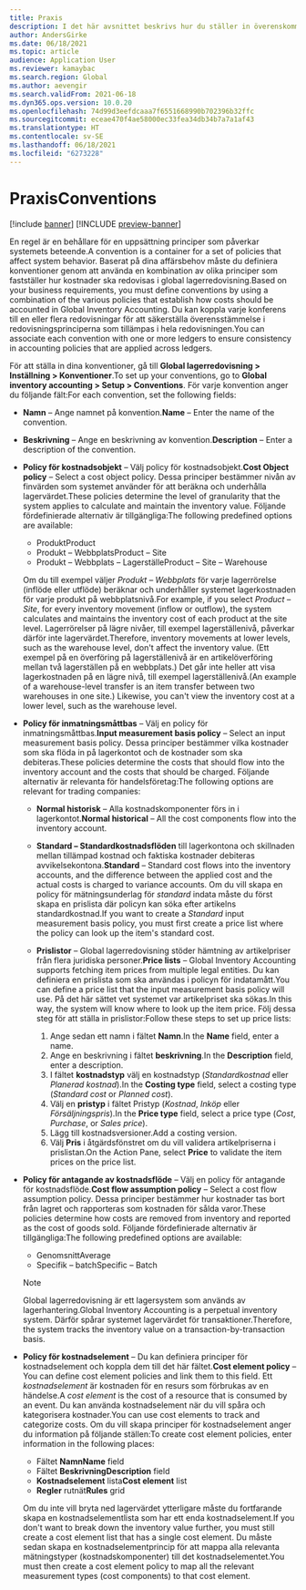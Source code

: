 ```yaml
---
title: Praxis
description: I det här avsnittet beskrivs hur du ställer in överenskommelser för att upprätta hur kostnader ska redovisas i global lagerredovisning.
author: AndersGirke
ms.date: 06/18/2021
ms.topic: article
audience: Application User
ms.reviewer: kamaybac
ms.search.region: Global
ms.author: aevengir
ms.search.validFrom: 2021-06-18
ms.dyn365.ops.version: 10.0.20
ms.openlocfilehash: 74d99d3eefdcaaa7f6551668990b702396b32ffc
ms.sourcegitcommit: eceae470f4ae58000ec33fea34db34b7a7a1af43
ms.translationtype: HT
ms.contentlocale: sv-SE
ms.lasthandoff: 06/18/2021
ms.locfileid: "6273228"
---
```

# <a name="conventions"></a><span data-ttu-id="a6288-103">Praxis</span><span class="sxs-lookup"><span data-stu-id="a6288-103">Conventions</span></span>

[!include [banner](../includes/banner.md)]
[!INCLUDE [preview-banner](../includes/preview-banner.md)]

<span data-ttu-id="a6288-104">En regel är en behållare för en uppsättning principer som påverkar systemets beteende.</span><span class="sxs-lookup"><span data-stu-id="a6288-104">A convention is a container for a set of policies that affect system behavior.</span></span> <span data-ttu-id="a6288-105">Baserat på dina affärsbehov måste du definiera konventioner genom att använda en kombination av olika principer som fastställer hur kostnader ska redovisas i global lagerredovisning.</span><span class="sxs-lookup"><span data-stu-id="a6288-105">Based on your business requirements, you must define conventions by using a combination of the various policies that establish how costs should be accounted in Global Inventory Accounting.</span></span> <span data-ttu-id="a6288-106">Du kan koppla varje konferens till en eller flera redovisningar för att säkerställa överensstämmelse i redovisningsprinciperna som tillämpas i hela redovisningen.</span><span class="sxs-lookup"><span data-stu-id="a6288-106">You can associate each convention with one or more ledgers to ensure consistency in accounting policies that are applied across ledgers.</span></span>

<span data-ttu-id="a6288-107">För att ställa in dina konventioner, gå till **Global lagerredovisning \> Inställning \> Konventioner**.</span><span class="sxs-lookup"><span data-stu-id="a6288-107">To set up your conventions, go to **Global inventory accounting \> Setup \> Conventions**.</span></span> <span data-ttu-id="a6288-108">För varje konvention anger du följande fält:</span><span class="sxs-lookup"><span data-stu-id="a6288-108">For each convention, set the following fields:</span></span>

- <span data-ttu-id="a6288-109">**Namn** – Ange namnet på konvention.</span><span class="sxs-lookup"><span data-stu-id="a6288-109">**Name** – Enter the name of the convention.</span></span>
- <span data-ttu-id="a6288-110">**Beskrivning** – Ange en beskrivning av konvention.</span><span class="sxs-lookup"><span data-stu-id="a6288-110">**Description** – Enter a description of the convention.</span></span>
- <span data-ttu-id="a6288-111">**Policy för kostnadsobjekt** – Välj policy för kostnadsobjekt.</span><span class="sxs-lookup"><span data-stu-id="a6288-111">**Cost Object policy** – Select a cost object policy.</span></span> <span data-ttu-id="a6288-112">Dessa principer bestämmer nivån av finvärden som systemet använder för att beräkna och underhålla lagervärdet.</span><span class="sxs-lookup"><span data-stu-id="a6288-112">These policies determine the level of granularity that the system applies to calculate and maintain the inventory value.</span></span> <span data-ttu-id="a6288-113">Följande fördefinierade alternativ är tillgängliga:</span><span class="sxs-lookup"><span data-stu-id="a6288-113">The following predefined options are available:</span></span>

    - <span data-ttu-id="a6288-114">Produkt</span><span class="sxs-lookup"><span data-stu-id="a6288-114">Product</span></span>
    - <span data-ttu-id="a6288-115">Produkt – Webbplats</span><span class="sxs-lookup"><span data-stu-id="a6288-115">Product – Site</span></span>
    - <span data-ttu-id="a6288-116">Produkt – Webbplats – Lagerställe</span><span class="sxs-lookup"><span data-stu-id="a6288-116">Product – Site – Warehouse</span></span>

    <span data-ttu-id="a6288-117">Om du till exempel väljer *Produkt – Webbplats* för varje lagerrörelse (inflöde eller utflöde) beräknar och underhåller systemet lagerkostnaden för varje produkt på webbplatsnivå.</span><span class="sxs-lookup"><span data-stu-id="a6288-117">For example, if you select *Product – Site*, for every inventory movement (inflow or outflow), the system calculates and maintains the inventory cost of each product at the site level.</span></span> <span data-ttu-id="a6288-118">Lagerrörelser på lägre nivåer, till exempel lagerställenivå, påverkar därför inte lagervärdet.</span><span class="sxs-lookup"><span data-stu-id="a6288-118">Therefore, inventory movements at lower levels, such as the warehouse level, don't affect the inventory value.</span></span> <span data-ttu-id="a6288-119">(Ett exempel på en överföring på lagerställenivå är en artikelöverföring mellan två lagerställen på en webbplats.) Det går inte heller att visa lagerkostnaden på en lägre nivå, till exempel lagerställenivå.</span><span class="sxs-lookup"><span data-stu-id="a6288-119">(An example of a warehouse-level transfer is an item transfer between two warehouses in one site.) Likewise, you can't view the inventory cost at a lower level, such as the warehouse level.</span></span>

- <span data-ttu-id="a6288-120">**Policy för inmatningsmåttbas** – Välj en policy för inmatningsmåttbas.</span><span class="sxs-lookup"><span data-stu-id="a6288-120">**Input measurement basis policy** – Select an input measurement basis policy.</span></span> <span data-ttu-id="a6288-121">Dessa principer bestämmer vilka kostnader som ska flöda in på lagerkontot och de kostnader som ska debiteras.</span><span class="sxs-lookup"><span data-stu-id="a6288-121">These policies determine the costs that should flow into the inventory account and the costs that should be charged.</span></span> <span data-ttu-id="a6288-122">Följande alternativ är relevanta för handelsföretag:</span><span class="sxs-lookup"><span data-stu-id="a6288-122">The following options are relevant for trading companies:</span></span>

    - <span data-ttu-id="a6288-123">**Normal historisk** – Alla kostnadskomponenter förs in i lagerkontot.</span><span class="sxs-lookup"><span data-stu-id="a6288-123">**Normal historical** – All the cost components flow into the inventory account.</span></span>
    - <span data-ttu-id="a6288-124">**Standard – Standardkostnadsflöden** till lagerkontona och skillnaden mellan tillämpad kostnad och faktiska kostnader debiteras avvikelsekontona.</span><span class="sxs-lookup"><span data-stu-id="a6288-124">**Standard** – Standard cost flows into the inventory accounts, and the difference between the applied cost and the actual costs is charged to variance accounts.</span></span> <span data-ttu-id="a6288-125">Om du vill skapa en policy för mätningsunderlag för *standard* indata måste du först skapa en prislista där policyn kan söka efter artikelns standardkostnad.</span><span class="sxs-lookup"><span data-stu-id="a6288-125">If you want to create a *Standard* input measurement basis policy, you must first create a price list where the policy can look up the item's standard cost.</span></span>
    - <span data-ttu-id="a6288-126">**Prislistor** – Global lagerredovisning stöder hämtning av artikelpriser från flera juridiska personer.</span><span class="sxs-lookup"><span data-stu-id="a6288-126">**Price lists** – Global Inventory Accounting supports fetching item prices from multiple legal entities.</span></span> <span data-ttu-id="a6288-127">Du kan definiera en prislista som ska användas i policyn för indatamått.</span><span class="sxs-lookup"><span data-stu-id="a6288-127">You can define a price list that the input measurement basis policy will use.</span></span> <span data-ttu-id="a6288-128">På det här sättet vet systemet var artikelpriset ska sökas.</span><span class="sxs-lookup"><span data-stu-id="a6288-128">In this way, the system will know where to look up the item price.</span></span> <span data-ttu-id="a6288-129">Följ dessa steg för att ställa in prislistor:</span><span class="sxs-lookup"><span data-stu-id="a6288-129">Follow these steps to set up price lists:</span></span>

        1. <span data-ttu-id="a6288-130">Ange sedan ett namn i fältet **Namn**.</span><span class="sxs-lookup"><span data-stu-id="a6288-130">In the **Name** field, enter a name.</span></span>
        1. <span data-ttu-id="a6288-131">Ange en beskrivning i fältet **beskrivning**.</span><span class="sxs-lookup"><span data-stu-id="a6288-131">In the **Description** field, enter a description.</span></span>
        1. <span data-ttu-id="a6288-132">I fältet **kostnadstyp** välj en kostnadstyp (*Standardkostnad* eller *Planerad kostnad*).</span><span class="sxs-lookup"><span data-stu-id="a6288-132">In the **Costing type** field, select a costing type (*Standard cost* or *Planned cost*).</span></span>
        1. <span data-ttu-id="a6288-133">Välj en **pristyp** i fältet Pristyp (*Kostnad*, *Inköp* eller *Försäljningspris*).</span><span class="sxs-lookup"><span data-stu-id="a6288-133">In the **Price type** field, select a price type (*Cost*, *Purchase*, or *Sales price*).</span></span>
        1. <span data-ttu-id="a6288-134">Lägg till kostnadsversioner.</span><span class="sxs-lookup"><span data-stu-id="a6288-134">Add a costing version.</span></span>
        1. <span data-ttu-id="a6288-135">Välj **Pris** i åtgärdsfönstret om du vill validera artikelpriserna i prislistan.</span><span class="sxs-lookup"><span data-stu-id="a6288-135">On the Action Pane, select **Price** to validate the item prices on the price list.</span></span>

- <span data-ttu-id="a6288-136">**Policy för antagande av kostnadsflöde** – Välj en policy för antagande för kostnadsflöde.</span><span class="sxs-lookup"><span data-stu-id="a6288-136">**Cost flow assumption policy** – Select a cost flow assumption policy.</span></span> <span data-ttu-id="a6288-137">Dessa principer bestämmer hur kostnader tas bort från lagret och rapporteras som kostnaden för sålda varor.</span><span class="sxs-lookup"><span data-stu-id="a6288-137">These policies determine how costs are removed from inventory and reported as the cost of goods sold.</span></span> <span data-ttu-id="a6288-138">Följande fördefinierade alternativ är tillgängliga:</span><span class="sxs-lookup"><span data-stu-id="a6288-138">The following predefined options are available:</span></span>

    - <span data-ttu-id="a6288-139">Genomsnitt</span><span class="sxs-lookup"><span data-stu-id="a6288-139">Average</span></span>
    - <span data-ttu-id="a6288-140">Specifik – batch</span><span class="sxs-lookup"><span data-stu-id="a6288-140">Specific – Batch</span></span>

    > [!NOTE]
    > <span data-ttu-id="a6288-141">Global lagerredovisning är ett lagersystem som används av lagerhantering.</span><span class="sxs-lookup"><span data-stu-id="a6288-141">Global Inventory Accounting is a perpetual inventory system.</span></span> <span data-ttu-id="a6288-142">Därför spårar systemet lagervärdet för transaktioner.</span><span class="sxs-lookup"><span data-stu-id="a6288-142">Therefore, the system tracks the inventory value on a transaction-by-transaction basis.</span></span>

- <span data-ttu-id="a6288-143">**Policy för kostnadselement** – Du kan definiera principer för kostnadselement och koppla dem till det här fältet.</span><span class="sxs-lookup"><span data-stu-id="a6288-143">**Cost element policy** – You can define cost element policies and link them to this field.</span></span> <span data-ttu-id="a6288-144">Ett *kostnadselement* är kostnaden för en resurs som förbrukas av en händelse.</span><span class="sxs-lookup"><span data-stu-id="a6288-144">A *cost element* is the cost of a resource that is consumed by an event.</span></span> <span data-ttu-id="a6288-145">Du kan använda kostnadselement när du vill spåra och kategorisera kostnader.</span><span class="sxs-lookup"><span data-stu-id="a6288-145">You can use cost elements to track and categorize costs.</span></span> <span data-ttu-id="a6288-146">Om du vill skapa principer för kostnadselement anger du information på följande ställen:</span><span class="sxs-lookup"><span data-stu-id="a6288-146">To create cost element policies, enter information in the following places:</span></span>

    - <span data-ttu-id="a6288-147">Fältet **Namn**</span><span class="sxs-lookup"><span data-stu-id="a6288-147">**Name** field</span></span>
    - <span data-ttu-id="a6288-148">Fältet **Beskrivning**</span><span class="sxs-lookup"><span data-stu-id="a6288-148">**Description** field</span></span>
    - <span data-ttu-id="a6288-149">**Kostnadselement** lista</span><span class="sxs-lookup"><span data-stu-id="a6288-149">**Cost element** list</span></span>
    - <span data-ttu-id="a6288-150">**Regler** rutnät</span><span class="sxs-lookup"><span data-stu-id="a6288-150">**Rules** grid</span></span>

    <span data-ttu-id="a6288-151">Om du inte vill bryta ned lagervärdet ytterligare måste du fortfarande skapa en kostnadselementlista som har ett enda kostnadselement.</span><span class="sxs-lookup"><span data-stu-id="a6288-151">If you don't want to break down the inventory value further, you must still create a cost element list that has a single cost element.</span></span> <span data-ttu-id="a6288-152">Du måste sedan skapa en kostnadselementprincip för att mappa alla relevanta mätningstyper (kostnadskomponenter) till det kostnadselementet.</span><span class="sxs-lookup"><span data-stu-id="a6288-152">You must then create a cost element policy to map all the relevant measurement types (cost components) to that cost element.</span></span>
